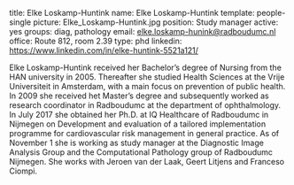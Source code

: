 title: Elke Loskamp-Huntink
name: Elke Loskamp-Huntink
template: people-single
picture: Elke_Loskamp-Huntink.jpg
position: Study manager
active: yes
groups: diag, pathology
email: elke.loskamp-hunink@radboudumc.nl
office: Route 812, room 2.39
type: phd
linkedin: https://www.linkedin.com/in/elke-huntink-5521a121/

Elke Loskamp-Huntink received her Bachelor’s degree of Nursing from the HAN university in 2005. Thereafter she studied Health Sciences at the Vrije Universiteit in Amsterdam, with a main focus on prevention of public health.  In 2009 she received het Master’s degree and subsequently worked as research coordinator in Radboudumc at the department of ophthalmology.  In July 2017 she obtained her Ph.D. at IQ Healthcare of Radboudumc in Nijmegen on Development and evaluation of a tailored implementation programme for cardiovascular risk management in general practice. As of November 1 she is working as study manager at the Diagnostic Image Analysis Group and the Computational Pathology group of Radboudumc Nijmegen. She works with Jeroen van der Laak, Geert Litjens and Franceso Ciompi. 
